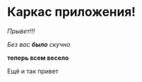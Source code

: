 # Каркас приложения!

_Прывет!!!_

*Без вас __было__ скучно*

__теперь всем весело__

Ещё и так привет 
